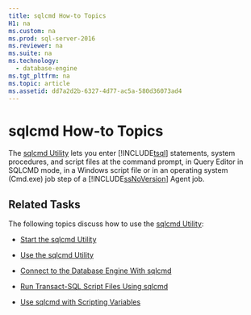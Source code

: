 ```yaml
---
title: sqlcmd How-to Topics
H1: na
ms.custom: na
ms.prod: sql-server-2016
ms.reviewer: na
ms.suite: na
ms.technology: 
  - database-engine
ms.tgt_pltfrm: na
ms.topic: article
ms.assetid: dd7a2d2b-6327-4d77-ac5a-580d36073ad4
---
```

# sqlcmd How-to Topics
  The [sqlcmd Utility](../../Topics/TopicNameNotContainA/sqlcmd-Utility.md) lets you enter [!INCLUDE[tsql](../../Topics/TopicNameContainA/includes/tsql_md.md)] statements, system procedures, and script files at the command prompt, in Query Editor in SQLCMD mode, in a Windows script file or in an operating system (Cmd.exe) job step of a [!INCLUDE[ssNoVersion](../../Topics/TopicNameContainA/includes/ssNoVersion_md.md)] Agent job.  
  
## Related Tasks  
 The following topics discuss how to use the [sqlcmd Utility](../../Topics/TopicNameNotContainA/sqlcmd-Utility.md):  
  
-   [Start the sqlcmd Utility](../../Topics/TopicNameNotContainA/Start-the-sqlcmd-Utility.md)  
  
-   [Use the sqlcmd Utility](../../Topics/TopicNameNotContainA/Use-the-sqlcmd-Utility.md)  
  
-   [Connect to the Database Engine With sqlcmd](../../Topics/TopicNameNotContainA/Connect-to-the-Database-Engine-With-sqlcmd.md)  
  
-   [Run Transact-SQL Script Files Using sqlcmd](../../Topics/TopicNameNotContainA/Run-Transact-SQL-Script-Files-Using-sqlcmd.md)  
  
-   [Use sqlcmd with Scripting Variables](../../Topics/TopicNameNotContainA/Use-sqlcmd-with-Scripting-Variables.md)  
  
  